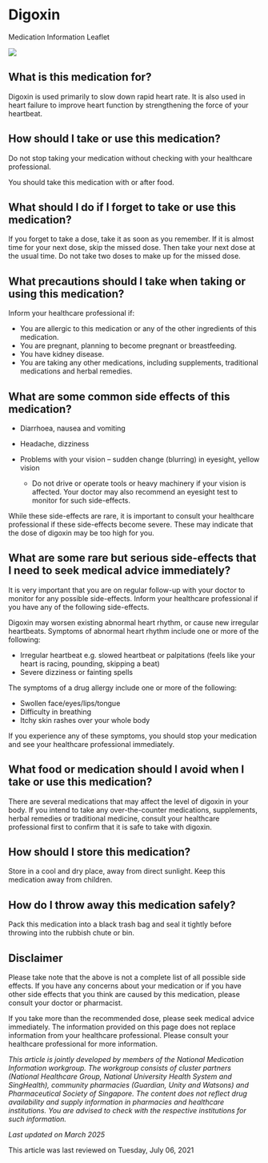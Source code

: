 # Digoxin

Medication Information Leaflet

![](https://ch-api.healthhub.sg/api/public/content/cd0ac1953c034ce2ba49dce6a5b39117?v=6bd70c84&t=azheaderimage)

What is this medication for?
----------------------------

Digoxin is used primarily to slow down rapid heart rate. It is also used in heart failure to improve heart function by strengthening the force of your heartbeat.

How should I take or use this medication?
-----------------------------------------

Do not stop taking your medication without checking with your healthcare professional.

You should take this medication with or after food.

What should I do if I forget to take or use this medication?
------------------------------------------------------------

If you forget to take a dose, take it as soon as you remember. If it is almost time for your next dose, skip the missed dose. Then take your next dose at the usual time. Do not take two doses to make up for the missed dose.

What precautions should I take when taking or using this medication?
--------------------------------------------------------------------

Inform your healthcare professional if:

* You are allergic to this medication or any of the other ingredients of this medication.
* You are pregnant, planning to become pregnant or breastfeeding.
* You have kidney disease.
* You are taking any other medications, including supplements, traditional medications and herbal remedies.

What are some common side effects of this medication?
-----------------------------------------------------

* Diarrhoea, nausea and vomiting
* Headache, dizziness
* Problems with your vision – sudden change (blurring) in eyesight, yellow vision

  + Do not drive or operate tools or heavy machinery if your vision is affected. Your doctor may also recommend an eyesight test to monitor for such side-effects.

While these side-effects are rare, it is important to consult your healthcare professional if these side-effects become severe. These may indicate that the dose of digoxin may be too high for you.

What are some rare but serious side-effects that I need to seek medical advice immediately?
-------------------------------------------------------------------------------------------

It is very important that you are on regular follow-up with your doctor to monitor for any possible side-effects. Inform your healthcare professional if you have any of the following side-effects.

Digoxin may worsen existing abnormal heart rhythm, or cause new irregular heartbeats. Symptoms of abnormal heart rhythm include one or more of the following:

* Irregular heartbeat e.g. slowed heartbeat or palpitations (feels like your heart is racing, pounding, skipping a beat)
* Severe dizziness or fainting spells

The symptoms of a drug allergy include one or more of the following:

* Swollen face/eyes/lips/tongue
* Difficulty in breathing
* Itchy skin rashes over your whole body

If you experience any of these symptoms, you should stop your medication and see your healthcare professional immediately.

What food or medication should I avoid when I take or use this medication?
--------------------------------------------------------------------------

There are several medications that may affect the level of digoxin in your body. If you intend to take any over-the-counter medications, supplements, herbal remedies or traditional medicine, consult your healthcare professional first to confirm that it is safe to take with digoxin.

How should I store this medication?
-----------------------------------

Store in a cool and dry place, away from direct sunlight. Keep this medication away from children.

How do I throw away this medication safely?
-------------------------------------------

Pack this medication into a black trash bag and seal it tightly before throwing into the rubbish chute or bin.

Disclaimer
----------

Please take note that the above is not a complete list of all possible side effects. If you have any concerns about your medication or if you have other side effects that you think are caused by this medication, please consult your doctor or pharmacist.

If you take more than the recommended dose, please seek medical advice immediately. The information provided on this page does not replace information from your healthcare professional. Please consult your healthcare professional for more information.

*This article is jointly developed by members of the National Medication Information workgroup. The workgroup consists of cluster partners (National Healthcare Group, National University Health System and SingHealth), community pharmacies (Guardian, Unity and Watsons) and Pharmaceutical Society of Singapore. The content does not reflect drug availability and supply information in pharmacies and healthcare institutions. You are advised to check with the respective institutions for such information.*

*Last updated on March 2025*

This article was last reviewed on
Tuesday, July 06, 2021